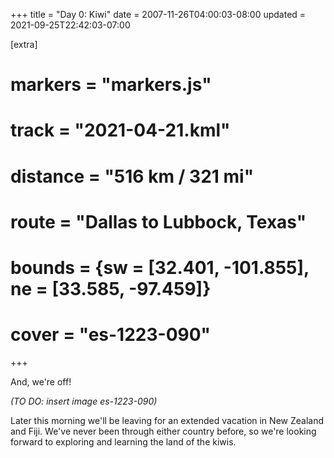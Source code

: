 +++
title = "Day 0: Kiwi"
date = 2007-11-26T04:00:03-08:00
updated = 2021-09-25T22:42:03-07:00

[extra]
# markers = "markers.js"
# track = "2021-04-21.kml"
# distance = "516 km / 321 mi"
# route = "Dallas to Lubbock, Texas"
# bounds = {sw = [32.401, -101.855], ne = [33.585, -97.459]}
# cover = "es-1223-090"
+++

And, we're off!

<!-- more -->

_(TO DO: insert image es-1223-090)_

Later this morning we'll be leaving for an extended vacation in New Zealand and Fiji. We've never been through either country before, so we're looking forward to exploring and learning the land of the kiwis.
